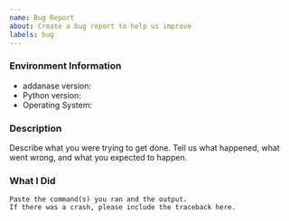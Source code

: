 ```yaml
---
name: Bug Report
about: Create a bug report to help us improve
labels: bug
---
```


<!-- Please search existing issues to avoid creating duplicates. -->

### Environment Information

-   addanase version:
-   Python version:
-   Operating System:

### Description

Describe what you were trying to get done.
Tell us what happened, what went wrong, and what you expected to happen.

### What I Did

```
Paste the command(s) you ran and the output.
If there was a crash, please include the traceback here.
```

